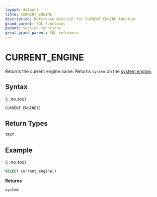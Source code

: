 ```yaml
---
layout: default
title: CURRENT_ENGINE
description: Reference material for CURRENT_ENGINE function
grand_parent: SQL functions
parent: Session functions
great_grand_parent: SQL reference
---
```


# CURRENT_ENGINE

Returns the current engine name.
Returns `system` on the [system engine](../../../Guides/operate-engines/system-engine.md).

## Syntax
{: .no_toc}

```sql
CURRENT_ENGINE()
```

## Return Types
`TEXT`

## Example
{: .no_toc}

```sql
SELECT current_engine()
```

**Returns**

`system`